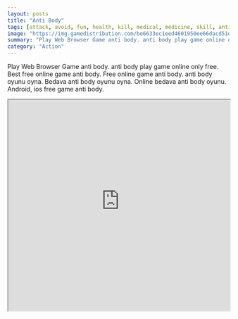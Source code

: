 ```yaml
---
layout: posts
title: "Anti Body"
tags: [attack, avoid, fun, health, kill, medical, medicine, skill, antibody, germs, free, online, games, oyna, game, free, games, play, play, games]
image: "https://img.gamedistribution.com/be6633ec1eed4601950ee66dacd51dae.jpg"
summary: "Play Web Browser Game anti body. anti body play game online only free. Best free online game anti body. Free online game anti body. anti body oyunu oyna. Bedava anti body oyunu oyna. Online bedava anti body oyunu. Android, ios free game anti body."
category: "Action"
---
```


Play Web Browser Game anti body. anti body play game online only free. Best free online game anti body. Free online game anti body. anti body oyunu oyna. Bedava anti body oyunu oyna. Online bedava anti body oyunu. Android, ios free game anti body.

<iframe width="100%" height="480px;" src="https://html5.gamedistribution.com/be6633ec1eed4601950ee66dacd51dae/"></iframe>